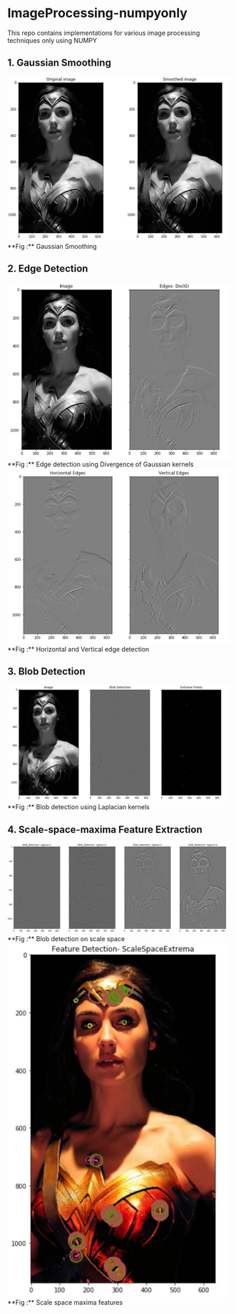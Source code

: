 # ImageProcessing-numpyonly
This repo contains implementations for various image processing techniques only using NUMPY

## 1. Gaussian Smoothing

<img src="results/smooth.JPG" alt="Gaussian Smoothing" width="500"/>
**Fig :** Gaussian Smoothing

## 2. Edge Detection

<img src="results/div_of_gaussian.JPG" alt="Edge detection using Divergence of Gaussian kernels" width="500"/>
**Fig :** Edge detection using Divergence of Gaussian kernels

<img src="results/edge_detection.JPG" alt="Horizontal and Vertical edge detection" width="500"/>
**Fig :** Horizontal and Vertical edge detection

## 3. Blob Detection

<img src="results/blob_detection.JPG" alt="Blob detection using Laplacian kernels" width="500"/>
**Fig :** Blob detection using Laplacian kernels

## 4. Scale-space-maxima Feature Extraction

<img src="results/scale_space1.JPG" alt="Blob detection on scale space" width="500"/>
**Fig :** Blob detection on scale space


<img src="results/scale_space2.JPG" alt="Scale space maxima features" width="500"/>
**Fig :** Scale space maxima features






